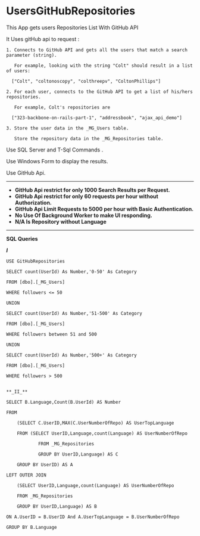 # UsersGitHubRepositories

This App gets users Repositories List With GitHub API 

It Uses gitHub api to request :

	1. Connects to GitHub API and gets all the users that match a search parameter (string). 

	   For example, looking with the string "Colt" should result in a list of users: 
		
	  ["Colt", "coltonoscopy", "colthreepv", "ColtonPhillips"]
		
	2. For each user, connects to the GitHub API to get a list of his/hers repositories. 
		
	   For example, Colt's repositories are 

	  ["323-backbone-on-rails-part-1", "addressbook", "ajax_api_demo"]
	 
	3. Store the user data in the _MG_Users table. 
		
	   Store the repository data in the _MG_Repositories table.
    
 Use SQL Server and T-Sql Commands .
 
 Use Windows Form to display the results.
 
 Use GitHub Api.
 
__________________________________________________________________________________________________________________ 
 * **GitHub Api restrict for only 1000 Search Results per Request.**
 * **GitHub Api restrict for only 60 requests per hour without Authorization.**
 * **GitHub Api Limit Requests to 5000 per hour with Basic Authentication.**
 * **No Use Of Background Worker to make UI responding.**
 * **N/A Is Repository without Language**
___________________________________________________________________________________________________________________ 

 **SQL Queries**

 **_I_** 

	USE GitHubRepositories

	SELECT count(UserId) As Number,'0-50' As Category

	FROM [dbo].[_MG_Users]

	WHERE followers <= 50 

	UNION

	SELECT count(UserId) As Number,'51-500' As Category

	FROM [dbo].[_MG_Users]

	WHERE followers between 51 and 500

	UNION

	SELECT count(UserId) As Number,'500+' As Category

	FROM [dbo].[_MG_Users]

	WHERE followers > 500 


	**_II_**

	SELECT B.Language,Count(B.UserId) AS Number

	FROM 

		(SELECT C.UserID,MAX(C.UserNumberOfRepo) AS UserTopLanguage
		
		FROM (SELECT UserID,Language,count(Language) AS UserNumberOfRepo
		
				FROM _MG_Repositories
				
				GROUP BY UserID,Language) AS C
				
		GROUP BY UserID) AS A
		
	LEFT OUTER JOIN 

		(SELECT UserID,Language,count(Language) AS UserNumberOfRepo
		
		FROM _MG_Repositories
		
		GROUP BY UserID,Language) AS B
		
	ON A.UserID = B.UserID And A.UserTopLanguage = B.UserNumberOfRepo

	GROUP BY B.Language
